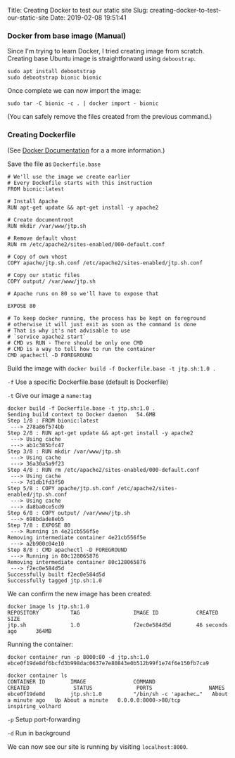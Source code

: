 Title: Creating Docker to test our static site
Slug: creating-docker-to-test-our-static-site
Date: 2019-02-08 19:51:41

### Docker from base image (Manual)
Since I'm trying to learn Docker, I tried creating image from scratch. Creating base Ubuntu image is straightforward using `deboostrap`.


```
sudo apt install debootstrap
sudo debootstrap bionic bionic
```

Once complete we can now import the image:

```
sudo tar -C bionic -c . | docker import - bionic
```

(You can safely remove the files created from the previous command.)

### Creating Dockerfile

(See [Docker Documentation](https://docs.docker.com/engine/reference/builder/) for a a more information.)

Save the file as `Dockerfile.base`

```
# We'll use the image we create earlier
# Every Dockefile starts with this instruction
FROM bionic:latest

# Install Apache
RUN apt-get update && apt-get install -y apache2

# Create documentroot
RUN mkdir /var/www/jtp.sh

# Remove default vhost
RUN rm /etc/apache2/sites-enabled/000-default.conf

# Copy of own vhost
COPY apache/jtp.sh.conf /etc/apache2/sites-enabled/jtp.sh.conf

# Copy our static files
COPY output/ /var/www/jtp.sh

# Apache runs on 80 so we'll have to expose that

EXPOSE 80

# To keep docker running, the process has be kept on foreground
# otherwise it will just exit as soon as the command is done
# That is why it's not advisable to use
# `service apache2 start`
# CMD vs RUN - There should be only one CMD
# CMD is a way to tell how to run the container
CMD apachectl -D FOREGROUND
```

Build the image with `docker build -f Dockerfile.base -t jtp.sh:1.0 .`

`-f` Use a specific Dockerfile.base (default is Dockerfile)

`-t` Give our image a `name:tag`


```
docker build -f Dockerfile.base -t jtp.sh:1.0 .
Sending build context to Docker daemon   54.6MB
Step 1/8 : FROM bionic:latest
 ---> 278a86f574bb
Step 2/8 : RUN apt-get update && apt-get install -y apache2
 ---> Using cache
 ---> ab1c385bfc47
Step 3/8 : RUN mkdir /var/www/jtp.sh
 ---> Using cache
 ---> 36a30a5a9f23
Step 4/8 : RUN rm /etc/apache2/sites-enabled/000-default.conf
 ---> Using cache
 ---> 7d1db1fd3f50
Step 5/8 : COPY apache/jtp.sh.conf /etc/apache2/sites-enabled/jtp.sh.conf
 ---> Using cache
 ---> da8ba0ce5cd9
Step 6/8 : COPY output/ /var/www/jtp.sh
 ---> 698bdade8eb5
Step 7/8 : EXPOSE 80
 ---> Running in 4e21cb556f5e
Removing intermediate container 4e21cb556f5e
 ---> a2b900c04e10
Step 8/8 : CMD apachectl -D FOREGROUND
 ---> Running in 80c128065876
Removing intermediate container 80c128065876
 ---> f2ec0e584d5d
Successfully built f2ec0e584d5d
Successfully tagged jtp.sh:1.0
```

We can confirm the new image has been created:

```
docker image ls jtp.sh:1.0
REPOSITORY          TAG                 IMAGE ID            CREATED             SIZE
jtp.sh              1.0                 f2ec0e584d5d        46 seconds ago      364MB
```

Running the container:

```
docker container run -p 8000:80 -d jtp.sh:1.0
ebce0f19de8df6bcfd3b998dac0637e7e80843e0b512b99f1e74f6e150fb7ca9

docker container ls
CONTAINER ID        IMAGE               COMMAND                  CREATED              STATUS              PORTS                  NAMES
ebce0f19de8d        jtp.sh:1.0          "/bin/sh -c 'apachec…"   About a minute ago   Up About a minute   0.0.0.0:8000->80/tcp   inspiring_volhard
```

`-p` Setup port-forwarding

`-d` Run in background

We can now see our site is running by visiting `localhost:8000`.

